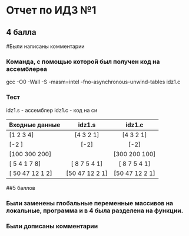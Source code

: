 # Отчет по ИДЗ №1

## 4 балла

#Были написаны комментарии

### Команда, с помощью которой был получен код на ассемблереа

gcc -O0 -Wall -S -masm=intel -fno-asynchronous-unwind-tables idz1.c

### Тест
idz1.s - ассемблер
idz1.c - код на си

| Входные данные  | idz1.s          | idz1.c          |
|-----------------|:---------------:|:---------------:|
| [1 2 3 4]       | [4 3 2 1]       | [4 3 2 1]       |
| [-2 ]           | [-2]            | [-2]            |
| [100 300 200]|  | [300 200 100]   | [300 200 100]   |
| [ 5 4 1 7 8]    | [ 8 7 5 4 1]    | [ 8 7 5 4 1]    |
| [ 50 47 12 1 2] | [50 47 12 2 1]  | [50 47 12 2 1]  |

##5 баллов
### Были заменены глобальные переменные массивов на локальные, программа и в 4 была разделена на функции.
### Были дописаны комментарии

